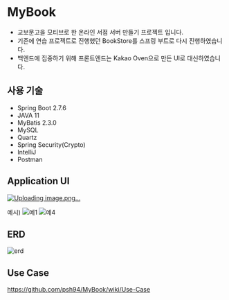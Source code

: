 # MyBook
- 교보문고을 모티브로 한 온라인 서점 서버 만들기 프로젝트 입니다.
- 기존에 연습 프로젝트로 진행했던 BookStore를 스프링 부트로 다시 진행하였습니다.
- 백엔드에 집중하기 위해 프론트엔드는 Kakao Oven으로 만든 UI로 대신하였습니다.

## 사용 기술
- Spring Boot 2.7.6
- JAVA 11
- MyBatis 2.3.0
- MySQL
- Quartz
- Spring Security(Crypto)
- IntelliJ
- Postman

## Application UI
[![Uploading image.png…]()
](https://ovenapp.io/view/TVR47uzrH0GzjlsyZEqvznMmmJEc0Irr/Q8nwO
)

예시)
![예1](https://user-images.githubusercontent.com/84213252/206838198-8de8e2d1-3d3f-4330-8813-2d625646b538.PNG)
![예4](https://user-images.githubusercontent.com/84213252/206838203-ecd0eca5-ba65-45f0-9c6a-79d4d6396b34.PNG)



## ERD
![erd](https://user-images.githubusercontent.com/84213252/206838089-aa367fc7-4124-42fb-a937-82575c940064.PNG)


## Use Case
https://github.com/psh94/MyBook/wiki/Use-Case
